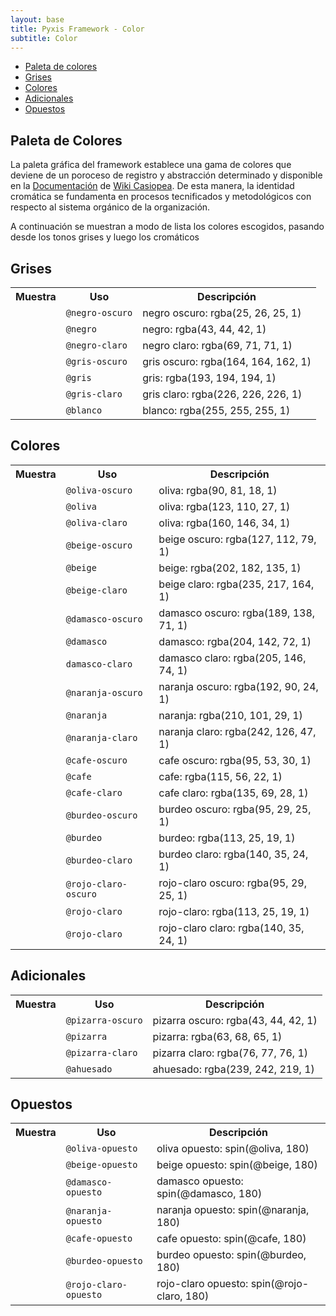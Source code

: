 ```yaml
---
layout: base
title: Pyxis Framework - Color
subtitle: Color
---
```


<div class='col-lg-5 col-md-5'>
<a name='ancla' id='a'></a>
<div class='menu-affix alto-affix'>
<div data-spy="affix" data-offset-top="220">
    <ul>
        <li><a class='xs gris-oscuro gruesa' href='#titulo-uno'>Paleta de colores</a></li>
        <li><a class='xs gris-oscuro gruesa' href='#titulo-dos'>Grises</a></li>
        <li><a class='xs gris-oscuro gruesa' href='#titulo-tres'>Colores</a></li>
        <li><a class='xs gris-oscuro gruesa' href='#titulo-cuatro'>Adicionales</a></li>
        <li><a class='xs gris-oscuro gruesa' href='#titulo-cinco'>Opuestos</a></li>
    </ul>
</div>
</div>
</div>

<div class='col-lg-19 col-lg-offset-0 col-md-18 col-md-offset-1'>

<h2 class="rojo-claro">Paleta de Colores</h2><a name="titulo-uno"></a>

<!-- descripción -->

<p>La paleta gráfica del framework establece una gama de colores que deviene de un poroceso de registro y abstracción determinado y disponible en la <a href="http://wiki.ead.pucv.cl/index.php/Pyxis_framework:_Experiencia_gr%C3%A1fica_de_una_organizaci%C3%B3n#Paleta_de_colores">Documentación</a> de <a href='http://wiki.ead.pucv.cl/index.php/Casiopea'>Wiki Casiopea</a>. De esta manera, la identidad cromática se fundamenta en procesos tecnificados y metodológicos con respecto al sistema orgánico de la organización.</p>

<p> A continuación se muestran a modo de lista los colores escogidos, pasando desde los tonos grises y luego los cromáticos</p>

<!-- colores nuevos -->

<h2 class='rojo-claro'>Grises</h2><a name="titulo-dos"></a>

<table class='w100 centrado-vertical'>
<tr>
    <th class='w20'>Muestra</th>
    <th class='w30'>Uso</th>
    <th class='w50'>Descripción</th>
</tr>
<tr>
    <td><div class='caja fondo-negro-oscuro'></div></td>
    <td><code>@negro-oscuro</code></td>
    <td>negro oscuro: rgba(25, 26, 25, 1)</td>
</tr>
<tr>
    <td><div class='caja fondo-negro'></div></td>
    <td><code>@negro</code></td>
    <td>negro: rgba(43, 44, 42, 1) </td>
</tr>
<tr>
    <td><div class='caja fondo-negro-claro'></div></td>
    <td><code>@negro-claro</code></td>
    <td>negro claro: rgba(69, 71, 71, 1)</td>
</tr>
<tr>
    <td><div class='caja fondo-gris-oscuro'></div></td>
    <td><code>@gris-oscuro</code></td>
    <td>gris oscuro: rgba(164, 164, 162, 1)</td>
</tr>
<tr>
    <td><div class='caja fondo-gris'></div></td>
    <td><code>@gris</code></td>
    <td>gris: rgba(193, 194, 194, 1)</td>
</tr>
<tr>
    <td><div class='caja fondo-gris-claro'></div></td>
    <td><code>@gris-claro</code></td>
    <td>gris claro: rgba(226, 226, 226, 1)</td>
</tr>
<tr>
    <td><div class='caja fondo-blanco sombra'></div></td>
    <td><code>@blanco</code></td>
    <td>blanco: rgba(255, 255, 255, 1)</td>
</tr>
</table>

<h2 class='rojo-claro'>Colores</h2><a name="titulo-tres"></a>

<table class='w100'>
<tr>
    <th class='w20'>Muestra</th>
    <th class='w30'>Uso</th>
    <th class='w50'>Descripción</th>
</tr>
<tr>
    <td><div class='caja fondo-oliva-oscuro'></div></td>
    <td><code>@oliva-oscuro</code></td>
    <td>oliva: rgba(90, 81, 18, 1)</td>
</tr>
<tr>
    <td><div class='caja fondo-oliva'></div></td>
    <td><code>@oliva</code></td>
    <td>oliva: rgba(123, 110, 27, 1)</td>
</tr>
<tr>
    <td><div class='caja fondo-oliva-claro'></div></td>
    <td><code>@oliva-claro</code></td>
    <td>oliva: rgba(160, 146, 34, 1)</td>
</tr>
<tr>
    <td><div class='caja fondo-beige-oscuro'></div></td>
    <td><code>@beige-oscuro</code></td>
    <td>beige oscuro: rgba(127, 112, 79, 1)</td>
</tr>
<tr>
    <td><div class='caja fondo-beige'></div></td>
    <td><code>@beige</code></td>
    <td>beige: rgba(202, 182, 135, 1)</td>
</tr>
<tr>
    <td><div class='caja fondo-beige-claro'></div></td>
    <td><code>@beige-claro</code></td>
    <td>beige claro: rgba(235, 217, 164, 1)</td>
</tr>
<tr>
    <td><div class='caja fondo-damasco-oscuro'></div></td>
    <td><code>@damasco-oscuro</code></td>
    <td>damasco oscuro: rgba(189, 138, 71, 1)</td>
</tr>
<tr>
    <td><div class='caja fondo-damasco'></div></td>
    <td><code>@damasco</code></td>
    <td>damasco: rgba(204, 142, 72, 1)</td>
</tr>
<tr>
    <td><div class='caja fondo-damasco-claro'></div></td>
    <td><code>damasco-claro</code></td>
    <td>damasco claro: rgba(205, 146, 74, 1)</td>
</tr>
<tr>
    <td><div class='caja fondo-naranja-oscuro'></div></td>
    <td><code>@naranja-oscuro</code></td>
    <td>naranja oscuro: rgba(192, 90, 24, 1)</td>
</tr>
<tr>
    <td><div class='caja fondo-naranja'></div></td>
    <td><code>@naranja</code></td>
    <td>naranja: rgba(210, 101, 29, 1)</td>
</tr>
<tr>
    <td><div class='caja fondo-naranja-claro'></div></td>
    <td><code>@naranja-claro</code></td>
    <td>naranja claro: rgba(242, 126, 47, 1)</td>
</tr>
<tr>
    <td><div class='caja fondo-cafe-oscuro'></div></td>
    <td><code>@cafe-oscuro</code></td>
    <td>cafe oscuro: rgba(95, 53, 30, 1)</td>
</tr>
<tr>
    <td><div class='caja fondo-cafe'></div></td>
    <td><code>@cafe</code></td>
    <td>cafe: rgba(115, 56, 22, 1)</td>
</tr>
<tr>
    <td><div class='caja fondo-cafe-claro'></div></td>
    <td><code>@cafe-claro</code></td>
    <td>cafe claro: rgba(135, 69, 28, 1)</td>
</tr>
<tr>
    <td><div class='caja fondo-burdeo-oscuro'></div></td>
    <td><code>@burdeo-oscuro</code></td>
    <td>burdeo oscuro: rgba(95, 29, 25, 1)</td>
</tr>
<tr>
    <td><div class='caja fondo-burdeo'></div></td>
    <td><code>@burdeo</code></td>
    <td>burdeo: rgba(113, 25, 19, 1)</td>
</tr>
<tr>
    <td><div class='caja fondo-burdeo-claro'></div></td>
    <td><code>@burdeo-claro</code></td>
    <td>burdeo claro: rgba(140, 35, 24, 1)</td>
</tr>
<tr>
    <td><div class='caja fondo-rojo-claro-oscuro'></div></td>
    <td><code>@rojo-claro-oscuro</code></td>
    <td>rojo-claro oscuro: rgba(95, 29, 25, 1)</td>
</tr>
<tr>
    <td><div class='caja fondo-rojo-claro'></div></td>
    <td><code>@rojo-claro</code></td>
    <td>rojo-claro: rgba(113, 25, 19, 1)</td>
</tr>
<tr>
    <td><div class='caja fondo-rojo-claro'></div></td>
    <td><code>@rojo-claro</code></td>
    <td>rojo-claro claro: rgba(140, 35, 24, 1)</td>
</tr>

</table>

<h2 class='rojo-claro'>Adicionales</h2><a name="titulo-cuatro"></a>


<table class='w100 centrado-vertical'>
<tr>
    <th class='w20'>Muestra</th>
    <th class='w30'>Uso</th>
    <th class='w50'>Descripción</th>
</tr>
<tr>
    <td><div class='caja fondo-pizarra-oscuro'></div></td>
    <td><code>@pizarra-oscuro</code></td>
    <td>pizarra oscuro: rgba(43, 44, 42, 1)</td>
</tr>
<tr>
    <td><div class='caja fondo-pizarra'></div></td>
    <td><code>@pizarra</code></td>
    <td>pizarra: rgba(63, 68, 65, 1) </td>
</tr>
<tr>
    <td><div class='caja fondo-pizarra-claro'></div></td>
    <td><code>@pizarra-claro</code></td>
    <td>pizarra claro: rgba(76, 77, 76, 1)</td>
</tr>
<tr>
    <td><div class='caja fondo-ahuesado'></div></td>
    <td><code>@ahuesado</code></td>
    <td>ahuesado: rgba(239, 242, 219, 1)</td>
</tr>
</table>

<h2 class='rojo-claro'>Opuestos</h2><a name="titulo-cinco"></a>

<table class='w100 centrado-vertical'>
<tr>
    <th class='w20'>Muestra</th>
    <th class='w30'>Uso</th>
    <th class='w50'>Descripción</th>
</tr>
<tr>
    <td><div class='caja fondo-oliva-opuesto'></div></td>
    <td><code>@oliva-opuesto</code></td>
    <td>oliva opuesto: spin(@oliva, 180)</td>
</tr>
<tr>
    <td><div class='caja fondo-beige-opuesto'></div></td>
    <td><code>@beige-opuesto</code></td>
    <td>beige opuesto: spin(@beige, 180)</td>
</tr>
<tr>
    <td><div class='caja fondo-damasco-opuesto'></div></td>
    <td><code>@damasco-opuesto</code></td>
    <td>damasco opuesto: spin(@damasco, 180)</td>
</tr>
<tr>
    <td><div class='caja fondo-naranja-opuesto'></div></td>
    <td><code>@naranja-opuesto</code></td>
    <td>naranja opuesto: spin(@naranja, 180)</td>
</tr>
<tr>
    <td><div class='caja fondo-cafe-opuesto'></div></td>
    <td><code>@cafe-opuesto</code></td>
    <td>cafe opuesto: spin(@cafe, 180)</td>
</tr>
<tr>
    <td><div class='caja fondo-burdeo-opuesto'></div></td>
    <td><code>@burdeo-opuesto</code></td>
    <td>burdeo opuesto: spin(@burdeo, 180)</td>
</tr>
<tr>
    <td><div class='caja fondo-rojo-claro-opuesto'></div></td>
    <td><code>@rojo-claro-opuesto</code></td>
    <td>rojo-claro opuesto: spin(@rojo-claro, 180)</td>
</tr>
</table>


<!-- fin colores nuevos -->

</div><!-- fin de pag -->